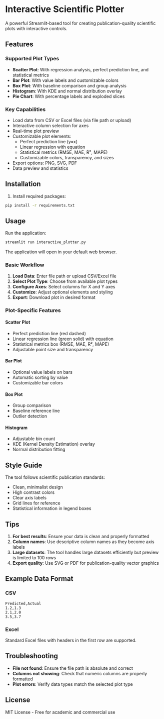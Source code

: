 # Interactive Scientific Plotter

A powerful Streamlit-based tool for creating publication-quality scientific plots with interactive controls.

## Features

### Supported Plot Types
- **Scatter Plot**: With regression analysis, perfect prediction line, and statistical metrics
- **Bar Plot**: With value labels and customizable colors
- **Box Plot**: With baseline comparison and group analysis
- **Histogram**: With KDE and normal distribution overlay
- **Pie Chart**: With percentage labels and exploded slices

### Key Capabilities
- Load data from CSV or Excel files (via file path or upload)
- Interactive column selection for axes
- Real-time plot preview
- Customizable plot elements:
  - Perfect prediction line (y=x)
  - Linear regression with equation
  - Statistical metrics (RMSE, MAE, R², MAPE)
  - Customizable colors, transparency, and sizes
- Export options: PNG, SVG, PDF
- Data preview and statistics

## Installation

1. Install required packages:
```bash
pip install -r requirements.txt
```

## Usage

Run the application:
```bash
streamlit run interactive_plotter.py
```

The application will open in your default web browser.

### Basic Workflow
1. **Load Data**: Enter file path or upload CSV/Excel file
2. **Select Plot Type**: Choose from available plot types
3. **Configure Axes**: Select columns for X and Y axes
4. **Customize**: Adjust optional elements and styling
5. **Export**: Download plot in desired format

### Plot-Specific Features

#### Scatter Plot
- Perfect prediction line (red dashed)
- Linear regression line (green solid) with equation
- Statistical metrics box (RMSE, MAE, R², MAPE)
- Adjustable point size and transparency

#### Bar Plot
- Optional value labels on bars
- Automatic sorting by value
- Customizable bar colors

#### Box Plot
- Group comparison
- Baseline reference line
- Outlier detection

#### Histogram
- Adjustable bin count
- KDE (Kernel Density Estimation) overlay
- Normal distribution fitting

## Style Guide

The tool follows scientific publication standards:
- Clean, minimalist design
- High contrast colors
- Clear axis labels
- Grid lines for reference
- Statistical information in legend boxes

## Tips

1. **For best results**: Ensure your data is clean and properly formatted
2. **Column names**: Use descriptive column names as they become axis labels
3. **Large datasets**: The tool handles large datasets efficiently but preview is limited to 100 rows
4. **Export quality**: Use SVG or PDF for publication-quality vector graphics

## Example Data Format

### CSV
```csv
Predicted,Actual
1.2,1.3
2.1,2.0
3.5,3.7
```

### Excel
Standard Excel files with headers in the first row are supported.

## Troubleshooting

- **File not found**: Ensure the file path is absolute and correct
- **Columns not showing**: Check that numeric columns are properly formatted
- **Plot errors**: Verify data types match the selected plot type

## License

MIT License - Free for academic and commercial use